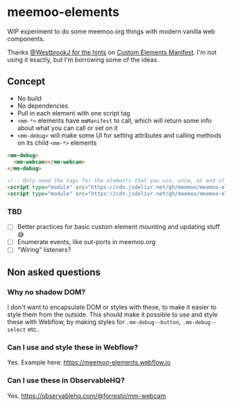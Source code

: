 # meemoo-elements

WIP experiment to do some meemoo.org things with modern vanilla web components.

Thanks [@WestbrookJ for the hints](https://twitter.com/WestbrookJ/status/1456958739538448389) on [Custom Elements Manifest](https://dev.to/open-wc/introducing-custom-elements-manifest-gkk). I'm not using it exactly, but I'm borrowing some of the ideas.

## Concept

- No build
- No dependencies
- Pull in each element with one script tag
- `<mm-*>` elements have `mmManifest` to call, which will return some info about what you can call or set on it
- `<mm-debug>` will make some UI for setting attributes and calling methods on its child `<mm-*>` elements

```html
<mm-debug>
  <mm-webcam></mm-webcam>
</mm-debug>

<!-- Only need the tags for the elements that you use, once, at end of body. -->
<script type="module" src="https://cdn.jsdelivr.net/gh/meemoo/meemoo-elements@main/src/mm-debug.js"></script>
<script type="module" src="https://cdn.jsdelivr.net/gh/meemoo/meemoo-elements@main/src/mm-webcam.js"></script>
```

### TBD

- [ ] Better practices for basic custom element mounting and updating stuff 😅
- [ ] Enumerate events, like out-ports in meemoo.org
- [ ] "Wiring" listeners?

## Non asked questions

### Why no shadow DOM?

I don't want to encapsulate DOM or styles with these, to make it easier to style them from the outside. This should make it possible to use and style these with Webflow, by making styles for `.mm-debug--button`, `.mm-debug--select` etc.

### Can I use and style these in Webflow?

Yes. Example here: https://meemoo-elements.webflow.io

### Can I use these in ObservableHQ?

Yes. https://observablehq.com/@forresto/mm-webcam
